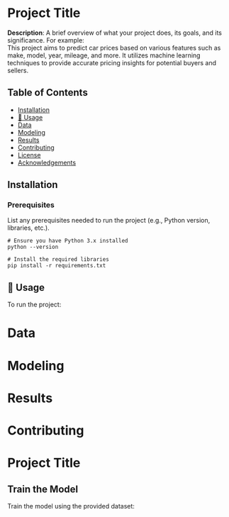 # Project Title

**Description**: A brief overview of what your project does, its goals, and its significance. For example:  
This project aims to predict car prices based on various features such as make, model, year, mileage, and more. It utilizes machine learning techniques to provide accurate pricing insights for potential buyers and sellers.

## Table of Contents

- [Installation](#installation)
- [🏃 Usage](#usage)
- [Data](#data)
- [Modeling](#modeling)
- [Results](#results)
- [Contributing](#contributing)
- [License](#license)
- [Acknowledgements](#acknowledgements)

## Installation

### Prerequisites
List any prerequisites needed to run the project (e.g., Python version, libraries, etc.).

```
# Ensure you have Python 3.x installed
python --version

# Install the required libraries
pip install -r requirements.txt
```


## 🏃 Usage
To run the project:
# Data
# Modeling
# Results
# Contributing
# Project Title

## Train the Model
Train the model using the provided dataset:

